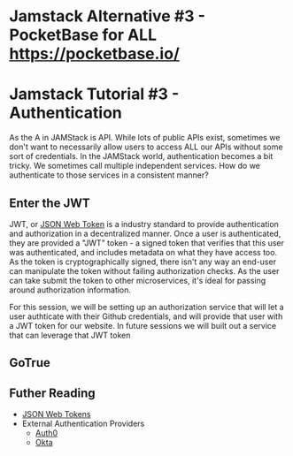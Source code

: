# Jamstack Alternative #3 - PocketBase for ALL https://pocketbase.io/

# Jamstack Tutorial #3 - Authentication

As the A in JAMStack is API.  While lots of public APIs exist, sometimes we don't want to necessarily allow users to access ALL our APIs without some sort of credentials.  In the JAMStack world, authentication becomes a bit tricky.  We sometimes call multiple independent services.  How do we authenticate to those services in a consistent manner?

## Enter the JWT

JWT, or [JSON Web Token](https://jwt.io/) is a industry standard to provide authentication and authorization in a decentralized manner.  Once a user is authenticated, they are provided a "JWT" token - a signed token that verifies that this user was authenticated, and includes metadata on what they have access too.  As the token is cryptographically signed, there isn't any way an end-user can manipulate the token without failing authorization checks.  As the user can take submit the token to other microservices, it's ideal for passing around authorization information.

For this session, we will be setting up an authorization service that will let a user authticate with their Github credentials, and will provide that user with a JWT token for our website.  In future sessions we will built out a service that can leverage that JWT token

## GoTrue

## Futher Reading

- [JSON Web Tokens](https://jwt.io/)
- External Authentication Providers
  - [Auth0](https://auth0.com/)
  - [Okta](https://www.okta.com/)
